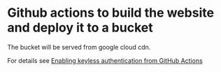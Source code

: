 # Github actions to build the website and deploy it to a bucket

The bucket will be served from google cloud cdn.

For details see [Enabling keyless authentication from GitHub Actions](https://cloud.google.com/blog/products/identity-security/enabling-keyless-authentication-from-github-actions)

